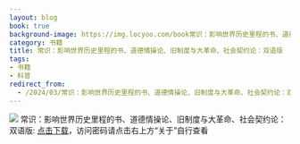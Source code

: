 ```yaml
---
layout: blog
book: true
background-image: https://img.locyoo.com/book常识：影响世界历史里程的书、道德情操论、旧制度与大革命、社会契约论：双语版.jpg
category: 书籍
title: 常识：影响世界历史里程的书、道德情操论、旧制度与大革命、社会契约论：双语版
tags:
- 书籍
- 科普
redirect_from:
  - /2024/03/常识：影响世界历史里程的书、道德情操论、旧制度与大革命、社会契约论：双语版/
---
```

![](https://img.locyoo.com/book常识：影响世界历史里程的书、道德情操论、旧制度与大革命、社会契约论：双语版.jpg)
常识：影响世界历史里程的书、道德情操论、旧制度与大革命、社会契约论：双语版: <a name = "ref1" href="https://089m.com/f/50983618-1269964832-67e93d?p=3619">点击下载</a>，访问密码请点击右上方“关于”自行查看
